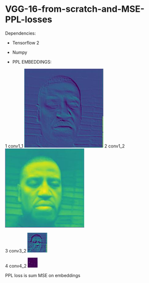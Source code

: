 # VGG-16-from-scratch-and-MSE-PPL-losses

Dependencies:

* Tensorflow 2
* Numpy

* PPL EMBEDDINGS:


1 conv1_1
![conv1](https://github.com/DFGANDP/VGG-16-from-scratch-and-MSE-PPL-losses/blob/main/sad_conv1.jpg?raw=true)
2 conv1_2
![conv2](https://github.com/DFGANDP/VGG-16-from-scratch-and-MSE-PPL-losses/blob/main/sad_conv2.jpg?raw=true)


3 conv3_2
![conv3](https://github.com/DFGANDP/VGG-16-from-scratch-and-MSE-PPL-losses/blob/main/sad_conv3.jpg?raw=true)


4 conv4_2
![conv4](https://github.com/DFGANDP/VGG-16-from-scratch-and-MSE-PPL-losses/blob/main/sad_conv4.jpg?raw=true)

PPL loss is sum MSE on embeddings 
